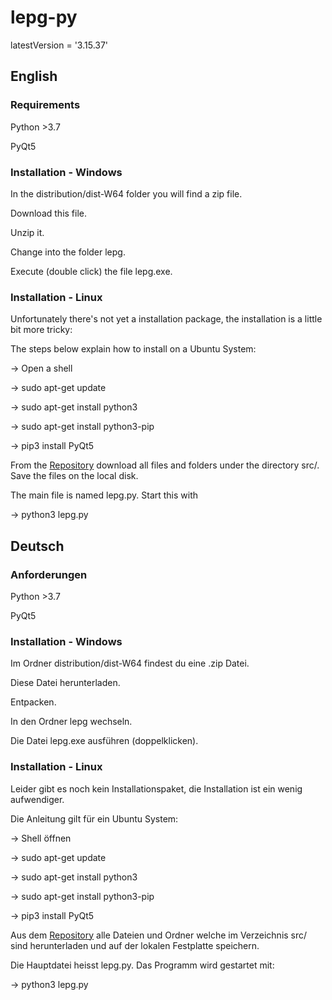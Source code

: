 # lepg-py

latestVersion = '3.15.37'

## English

### Requirements
Python >3.7

PyQt5

### Installation - Windows
In the distribution/dist-W64 folder you will find a zip file. 

Download this file.

Unzip it.

Change into the folder lepg.

Execute (double click) the file lepg.exe. 

### Installation - Linux
Unfortunately there's not yet a installation package, the installation is a little bit more tricky: 

The steps below explain how to install on a Ubuntu System: 

-> Open a shell

-> sudo apt-get update

-> sudo apt-get install python3 

-> sudo apt-get install python3-pip

-> pip3 install PyQt5

From the [Repository](https://github.com/stefanino-ch/lepg-py/tree/latest) download all files and folders under the directory src/. Save the files on the local disk. 

The main file is named lepg.py. Start this with

-> python3 lepg.py

## Deutsch

### Anforderungen
Python >3.7

PyQt5

### Installation - Windows
Im Ordner distribution/dist-W64 findest du eine .zip Datei. 

Diese Datei herunterladen. 

Entpacken.

In den Ordner lepg wechseln. 

Die Datei lepg.exe ausführen (doppelklicken).

### Installation - Linux
Leider gibt es noch kein Installationspaket, die Installation ist ein wenig aufwendiger. 

Die Anleitung gilt für ein Ubuntu System: 

-> Shell öffnen

-> sudo apt-get update

-> sudo apt-get install python3 

-> sudo apt-get install python3-pip

-> pip3 install PyQt5

Aus dem [Repository](https://github.com/stefanino-ch/lepg-py/tree/latest) alle Dateien und Ordner welche im Verzeichnis src/ sind herunterladen und auf der lokalen Festplatte speichern. 

Die Hauptdatei heisst lepg.py. Das Programm wird gestartet mit:

-> python3 lepg.py
